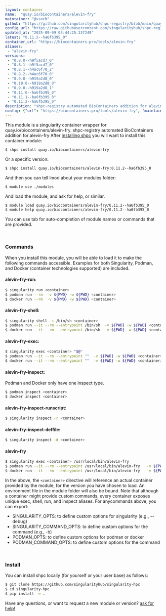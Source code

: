 ```yaml
---
layout: container
name:  "quay.io/biocontainers/alevin-fry"
maintainer: "@vsoch"
github: "https://github.com/singularityhub/shpc-registry/blob/main/quay.io/biocontainers/alevin-fry/container.yaml"
config_url: "https://raw.githubusercontent.com/singularityhub/shpc-registry/main/quay.io/biocontainers/alevin-fry/container.yaml"
updated_at: "2025-09-09 03:44:25.137249"
latest: "0.11.2--ha6fb395_0"
container_url: "https://biocontainers.pro/tools/alevin-fry"
aliases:
 - "alevin-fry"
versions:
 - "0.8.0--h9f5acd7_0"
 - "0.8.1--h9f5acd7_0"
 - "0.8.1--h4ac6f70_2"
 - "0.8.2--h4ac6f70_0"
 - "0.9.0--h919a2d8_0"
 - "0.10.0--h919a2d8_0"
 - "0.9.0--h919a2d8_1"
 - "0.11.0--ha6fb395_0"
 - "0.11.1--ha6fb395_0"
 - "0.11.2--ha6fb395_0"
description: "shpc-registry automated BioContainers addition for alevin-fry"
config: {"url": "https://biocontainers.pro/tools/alevin-fry", "maintainer": "@vsoch", "description": "shpc-registry automated BioContainers addition for alevin-fry", "latest": {"0.11.2--ha6fb395_0": "sha256:97765064db918acd0d00ceaf77f7be8792fcf375acfa348102bea91df25a867c"}, "tags": {"0.8.0--h9f5acd7_0": "sha256:9b09ad00fde35fc0a19768c5ba82bc6bf5cbe83afa719eb57654927bc67283cb", "0.8.1--h9f5acd7_0": "sha256:a354dca356ee686930c886ebaf768325870b8133cd6d68b8039631ee4f145ff8", "0.8.1--h4ac6f70_2": "sha256:72c10bfb3688ae80f5ce6827b66090d80af302eaac7c6304749c91073a21f52c", "0.8.2--h4ac6f70_0": "sha256:9a42a6e8fc644f990781c4f5e286f37c73eaeb37aae689f0a2940fbc4242fd34", "0.9.0--h919a2d8_0": "sha256:b99a3420beba60825d0659d585ece2ad82d1e4ce63cbae656dc67dfed79f9f4c", "0.10.0--h919a2d8_0": "sha256:9f41b0ab082b738551505a0a61bb506a42a86c4c913e58e7eb8526b183fa56d6", "0.9.0--h919a2d8_1": "sha256:2b3e3aa6fc7d8961ce4008ca7369abf6a52969d874b36061b18c139d8b69c4bc", "0.11.0--ha6fb395_0": "sha256:33b70fe7478b188f71d40325d6b14fff714ee141a6ffd1e6caee2b22505970b5", "0.11.1--ha6fb395_0": "sha256:b0a94f0342f1be6feb051ea7222936eb58d6cdb914dca58e1d64cb43e8a343c8", "0.11.2--ha6fb395_0": "sha256:97765064db918acd0d00ceaf77f7be8792fcf375acfa348102bea91df25a867c"}, "docker": "quay.io/biocontainers/alevin-fry", "aliases": {"alevin-fry": "/usr/local/bin/alevin-fry"}}
---
```


This module is a singularity container wrapper for quay.io/biocontainers/alevin-fry.
shpc-registry automated BioContainers addition for alevin-fry
After [installing shpc](#install) you will want to install this container module:


```bash
$ shpc install quay.io/biocontainers/alevin-fry
```

Or a specific version:

```bash
$ shpc install quay.io/biocontainers/alevin-fry:0.11.2--ha6fb395_0
```

And then you can tell lmod about your modules folder:

```bash
$ module use ./modules
```

And load the module, and ask for help, or similar.

```bash
$ module load quay.io/biocontainers/alevin-fry/0.11.2--ha6fb395_0
$ module help quay.io/biocontainers/alevin-fry/0.11.2--ha6fb395_0
```

You can use tab for auto-completion of module names or commands that are provided.

<br>

### Commands

When you install this module, you will be able to load it to make the following commands accessible.
Examples for both Singularity, Podman, and Docker (container technologies supported) are included.

#### alevin-fry-run:

```bash
$ singularity run <container>
$ podman run --rm  -v ${PWD} -w ${PWD} <container>
$ docker run --rm  -v ${PWD} -w ${PWD} <container>
```

#### alevin-fry-shell:

```bash
$ singularity shell -s /bin/sh <container>
$ podman run --it --rm --entrypoint /bin/sh  -v ${PWD} -w ${PWD} <container>
$ docker run --it --rm --entrypoint /bin/sh  -v ${PWD} -w ${PWD} <container>
```

#### alevin-fry-exec:

```bash
$ singularity exec <container> "$@"
$ podman run --it --rm --entrypoint ""  -v ${PWD} -w ${PWD} <container> "$@"
$ docker run --it --rm --entrypoint ""  -v ${PWD} -w ${PWD} <container> "$@"
```

#### alevin-fry-inspect:

Podman and Docker only have one inspect type.

```bash
$ podman inspect <container>
$ docker inspect <container>
```

#### alevin-fry-inspect-runscript:

```bash
$ singularity inspect -r <container>
```

#### alevin-fry-inspect-deffile:

```bash
$ singularity inspect -d <container>
```


#### alevin-fry

```bash
$ singularity exec <container> /usr/local/bin/alevin-fry
$ podman run --it --rm --entrypoint /usr/local/bin/alevin-fry   -v ${PWD} -w ${PWD} <container> -c " $@"
$ docker run --it --rm --entrypoint /usr/local/bin/alevin-fry   -v ${PWD} -w ${PWD} <container> -c " $@"
```



In the above, the `<container>` directive will reference an actual container provided
by the module, for the version you have chosen to load. An environment file in the
module folder will also be bound. Note that although a container
might provide custom commands, every container exposes unique exec, shell, run, and
inspect aliases. For anycommands above, you can export:

 - SINGULARITY_OPTS: to define custom options for singularity (e.g., --debug)
 - SINGULARITY_COMMAND_OPTS: to define custom options for the command (e.g., -b)
 - PODMAN_OPTS: to define custom options for podman or docker
 - PODMAN_COMMAND_OPTS: to define custom options for the command

<br>

### Install

You can install shpc locally (for yourself or your user base) as follows:

```bash
$ git clone https://github.com/singularityhub/singularity-hpc
$ cd singularity-hpc
$ pip install -e .
```

Have any questions, or want to request a new module or version? [ask for help!](https://github.com/singularityhub/singularity-hpc/issues)